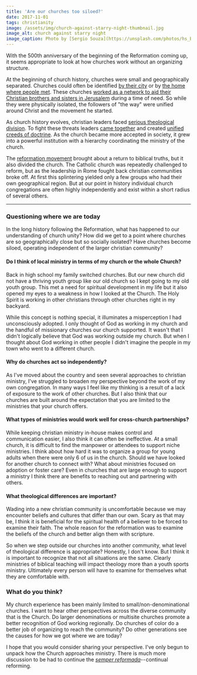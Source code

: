 ```yaml
---
title: 'Are our churches too siloed?'
date: 2017-11-01
tags: christianity
image: /assets/img/church-against-starry-night-thumbnail.jpg
image_alt: church against starry night
image_caption: Photo by [Sergio Souza](https://unsplash.com/photos/hs_B4Cs9oUQ) on [Unsplash](https://unsplash.com/)
---
```


With the 500th anniversary of the beginning of the Reformation coming up, it
seems appropriate to look at how churches work without an organizing
structure.

At the beginning of church history, churches were small and geographically
separated. Churches could often be identified [by their
city](https://www.bible.com/bible/111/REV.1.10-11) or by [the home where
people met](https://www.bible.com/bible/111/PHM.1.1-2). These churches [worked
as a network to aid their Christian brothers and sisters in
Jerusalem](https://www.bible.com/bible/111/ROM.15.26) during a time of need.
So while they were physically isolated, the followers of "the way" were
unified around Christ and the movement he started.

As church history evolves, christian leaders faced [serious theological
division](https://en.wikipedia.org/wiki/Arianism). To fight these threats
leaders [came together](https://en.wikipedia.org/wiki/First_Council_of_Nicaea)
and created [unified creeds of
doctrine](https://en.wikipedia.org/wiki/Nicene_Creed). As the church became
more accepted in society, it grew into a powerful institution with a hierarchy
coordinating the ministry of the church.

The [reformation movement](https://en.wikipedia.org/wiki/Reformation) brought
about a return to biblical truths, but it also divided the church. The
Catholic church was repeatedly challenged to reform, but as the leadership in
Rome fought back christian communities broke off. At first this splintering
yielded only a few groups who had their own geographical region. But at our
point in history individual church congregations are often highly
independently and exist within a short radius of several others.

---

### Questioning where we are today

In the long history following the Reformation, what has happened to our
understanding of church unity? How did we get to a point where churches are so
geographically close but so socially isolated? Have churches become siloed,
operating independent of the larger christian community?

#### Do I think of local ministry in terms of my church or the whole Church?

Back in high school my family switched churches. But our new church did not
have a thriving youth group like our old church so I kept going to my old
youth group. This met a need for spiritual development in my life but it also
opened my eyes to a weakness in how I looked at the Church. The Holy Spirit is
working in other christians through other churches right in my backyard.

While this concept is nothing special, it illuminates a misperception I had
unconsciously adopted. I only thought of God as working in my church and the
handful of missionary churches our church supported. It wasn't that I didn't
logically believe that God was working outside my church. But when I thought
about God working in other people I didn't imagine the people in my town who
went to a different church.

#### Why do churches act so independently?

As I've moved about the country and seen several approaches to christian
ministry, I've struggled to broaden my perspective beyond the work of my own
congregation. In many ways I feel like my thinking is a result of a lack of
exposure to the work of other churches. But I also think that our churches are
built around the expectation that you are limited to the ministries that your
church offers.

#### What types of ministries would work well for cross-church partnerships?

While keeping christian ministry in-house makes control and communication
easier, I also think it can often be ineffective. At a small church, it is
difficult to find the manpower or attendees to support niche ministries. I
think about how hard it was to organize a group for young adults when there
were only 6 of us in the church. Should we have looked for another church to
connect with? What about ministries focused on adoption or foster care? Even
in churches that are large enough to support a ministry I think there are
benefits to reaching out and partnering with others.

#### What theological differences are important?

Wading into a new christian community is uncomfortable because we may
encounter beliefs and cultures that differ than our own. Scary as that may be,
I think it is beneficial for the spiritual health of a believer to be forced
to examine their faith. The whole reason for the reformation was to examine
the beliefs of the church and better align them with scripture.

So when we step outside our churches into another community, what level of
theological difference is appropriate? Honestly, I don't know. But I think it
is important to recognize that not all situations are the same. Clearly
ministries of biblical teaching will impact theology more than a youth sports
ministry. Ultimately every person will have to examine for themselves what
they are comfortable with.

### What do you think?

My church experience has been mainly limited to small/non-denominational
churches. I want to hear other perspectives across the diverse community that
is the Church. Do larger denominations or multisite churches promote a better
recognition of God working regionally. Do churches of color do a better job of
organizing to reach the community? Do other generations see the causes for how
we got where we are today?

I hope that you would consider sharing your perspective. I've only begun to
unpack how the Church approaches ministry. There is much more discussion to be
had to continue the [_semper reformada_](https://en.wikipedia.org/wiki/Ecclesia_semper_reformanda_est)-- continual reforming.
